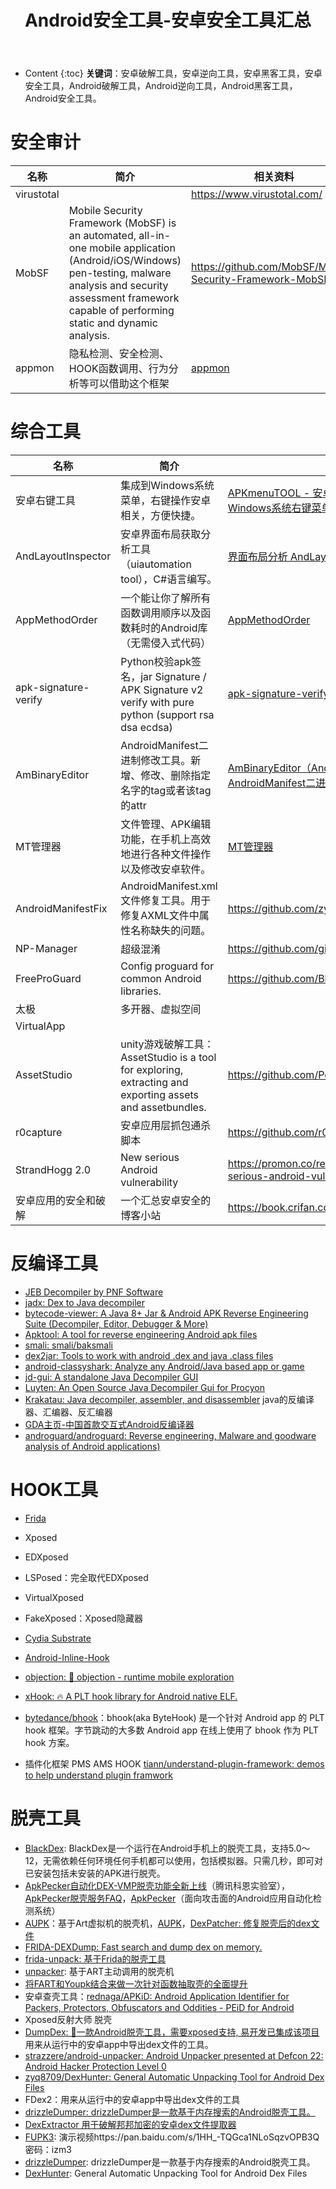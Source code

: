 ﻿---
layout:		post
category:	"sec"
title:		"Android安全工具-安卓安全工具汇总"
tags:		[android]
---
- Content
{:toc}
**关键词**：安卓破解工具，安卓逆向工具，安卓黑客工具，安卓安全工具，Android破解工具，Android逆向工具，Android黑客工具，Android安全工具。



# 安全审计

| 名称       | 简介                                                         | 相关资料                                                 |
| ---------- | ------------------------------------------------------------ | -------------------------------------------------------- |
| virustotal |                                                              | https://www.virustotal.com/                              |
| MobSF      | Mobile Security Framework (MobSF) is an automated, all-in-one mobile application (Android/iOS/Windows) pen-testing, malware analysis and security assessment framework capable of performing static and dynamic analysis. | https://github.com/MobSF/Mobile-Security-Framework-MobSF |
| appmon     | 隐私检测、安全检测、HOOK函数调用、行为分析等可以借助这个框架 | [appmon](https://github.com/dpnishant/appmon)            |



# 综合工具

| 名称                 | 简介                                                         | 相关资料                                                     |
| -------------------- | ------------------------------------------------------------ | ------------------------------------------------------------ |
| 安卓右键工具         | 集成到Windows系统菜单，右键操作安卓相关，方便快捷。          | [APKmenuTOOL - 安卓右键工具](https://github.com/bigsinger/APKmenuTOOL)、[CustomContextMenu: 自定义Windows系统右键菜单工具](https://github.com/bigsinger/CustomContextMenu) |
| AndLayoutInspector   | 安卓界面布局获取分析工具（uiautomation tool），C#语言编写。  | [界面布局分析 AndLayoutInspector](https://github.com/inckie/AndLayoutInspector) |
| AppMethodOrder       | 一个能让你了解所有函数调用顺序以及函数耗时的Android库（无需侵入式代码） | [AppMethodOrder](https://github.com/zjw-swun/AppMethodOrder) |
| apk-signature-verify | Python校验apk签名，jar Signature / APK Signature v2 verify with pure python (support rsa dsa ecdsa) | [apk-signature-verify](https://github.com/shuxin/apk-signature-verify) |
| AmBinaryEditor       | AndroidManifest二进制修改工具。新增、修改、删除指定名字的tag或者该tag的attr | [AmBinaryEditor（AndroidManifest二进制修改工具介绍）](http://ele7enxxh.com/AndroidManifest-Binary-Editor.html)、[AndroidManifest二进制文件格式分析](https://bbs.pediy.com/thread-194206.htm) |
| MT管理器             | 文件管理、APK编辑功能，在手机上高效地进行各种文件操作以及修改安卓软件。 | [MT管理器](http://binmt.cc)                                  |
| AndroidManifestFix   | AndroidManifest.xml文件修复工具。用于修复AXML文件中属性名称缺失的问题。 | https://github.com/zylc369/AndroidManifestFix                |
| NP-Manager           | 超级混淆                                                     | https://github.com/githubXiaowangzi/NP-Manager               |
| FreeProGuard         | Config proguard for common Android libraries.                | https://github.com/Blankj/FreeProGuard                       |
| 太极                 | 多开器、虚拟空间                                             |                                                              |
| VirtualApp           |                                                              |                                                              |
| AssetStudio          | unity游戏破解工具：AssetStudio is a tool for exploring, extracting and exporting assets and assetbundles. | https://github.com/Perfare/AssetStudio                       |
| r0capture            | 安卓应用层抓包通杀脚本                                       | https://github.com/r0ysue/r0capture                          |
| StrandHogg 2.0       | New serious Android vulnerability                            | https://promon.co/resources/downloads/strandhogg-2-0-new-serious-android-vulnerability/ |
| 安卓应用的安全和破解 | 一个汇总安卓安全的博客小站                                   | https://book.crifan.com/books/android_app_security_crack/website/ |



# 反编译工具

- [JEB Decompiler by PNF Software](https://www.pnfsoftware.com/)
- [jadx: Dex to Java decompiler](https://github.com/skylot/jadx)
- [bytecode-viewer: A Java 8+ Jar & Android APK Reverse Engineering Suite (Decompiler, Editor, Debugger & More)](https://github.com/Konloch/bytecode-viewer)
- [Apktool: A tool for reverse engineering Android apk files](https://github.com/iBotPeaches/Apktool)
- [smali: smali/baksmali](https://github.com/JesusFreke/smali)
- [dex2jar: Tools to work with android .dex and java .class files](https://github.com/pxb1988/dex2jar)
- [android-classyshark: Analyze any Android/Java based app or game](https://github.com/google/android-classyshark)
- [jd-gui: A standalone Java Decompiler GUI](https://github.com/java-decompiler/jd-gui)
- [Luyten: An Open Source Java Decompiler Gui for Procyon](https://github.com/deathmarine/Luyten)
- [Krakatau: Java decompiler, assembler, and disassembler](https://github.com/Storyyeller/Krakatau) java的反编译器、汇编器、反汇编器
- [GDA主页-中国首款交互式Android反编译器](http://www.gda.wiki:9090/)
- [androguard/androguard: Reverse engineering, Malware and goodware analysis of Android applications)](https://github.com/androguard/androguard)



# HOOK工具

- [Frida](https://github.com/frida/)

- Xposed

- EDXposed

- LSPosed：完全取代EDXposed

- VirtualXposed

- FakeXposed：Xposed隐藏器

- [Cydia Substrate](http://www.cydiasubstrate.com/)

- [Android-Inline-Hook](https://github.com/ele7enxxh/Android-Inline-Hook)

- [objection: 📱 objection - runtime mobile exploration](https://github.com/sensepost/objection)

- [xHook: 🔥 A PLT hook library for Android native ELF.](https://github.com/iqiyi/xhook)

- [bytedance/bhook](https://github.com/bytedance/bhook)：bhook(aka ByteHook) 是一个针对 Android app 的 PLT hook 框架。字节跳动的大多数 Android app 在线上使用了 bhook 作为 PLT hook 方案。

- 插件化框架 PMS AMS HOOK [tiann/understand-plugin-framework: demos to help understand plugin framwork](https://github.com/tiann/understand-plugin-framework)

  

# 脱壳工具

- [BlackDex](https://github.com/CodingGay/BlackDex): BlackDex是一个运行在Android手机上的脱壳工具，支持5.0～12，无需依赖任何环境任何手机都可以使用，包括模拟器。只需几秒，即可对已安装包括未安装的APK进行脱壳。
- [ApkPecker自动化DEX-VMP脱壳功能全新上线](https://mp.weixin.qq.com/s/ppnvwwd9k6hP_xK364ydfg)（腾讯科恩实验室），[ApkPecker脱壳服务FAQ](https://docs.qq.com/doc/DRmVBbWtHcmNPYWxO)，[ApkPecker](https://apkpecker.qq.com/)（面向攻击面的Android应用自动化检测系统）
- [AUPK](https://bbs.pediy.com/thread-266716.htm)：基于Art虚拟机的脱壳机，[AUPK](https://github.com/FeJQ/AUPK)，[DexPatcher: 修复脱壳后的dex文件](https://github.com/FeJQ/DexPatcher)
- [FRIDA-DEXDump: Fast search and dump dex on memory.](https://github.com/hluwa/FRIDA-DEXDump)
- [frida-unpack: 基于Frida的脱壳工具](https://github.com/dstmath/frida-unpack)
- [unpacker](https://github.com/youlor/unpacker): 基于ART主动调用的脱壳机
- [将FART和Youpk结合来做一次针对函数抽取壳的全面提升](https://bbs.pediy.com/thread-260052.htm)
- 安卓查壳工具：[rednaga/APKiD: Android Application Identifier for Packers, Protectors, Obfuscators and Oddities - PEiD for Android](https://github.com/rednaga/APKiD)
- Xposed反射大师 脱壳
- [DumpDex: 💯一款Android脱壳工具，需要xposed支持, 易开发已集成该项目](https://github.com/WrBug/dumpDex)  用来从运行中的安卓app中导出dex文件的工具。
- [strazzere/android-unpacker: Android Unpacker presented at Defcon 22: Android Hacker Protection Level 0](https://github.com/strazzere/android-unpacker)
- [zyq8709/DexHunter: General Automatic Unpacking Tool for Android Dex Files](https://github.com/zyq8709/DexHunter)
- FDex2：用来从运行中的安卓app中导出dex文件的工具
- [drizzleDumper: drizzleDumper是一款基于内存搜索的Android脱壳工具。](https://github.com/DrizzleRisk/drizzleDumper)
- [DexExtractor 用于破解邦邦加密的安卓dex文件提取器](https://github.com/lambdalang/DexExtractor)
- [FUPK3](https://github.com/F8LEFT/FUPK3): 演示视频https://pan.baidu.com/s/1HH_-TQGca1NLoSqzvOPB3Q 密码：izm3
- [drizzleDumper](https://github.com/DrizzleRisk/drizzleDumper#drizzledumper): drizzleDumper是一款基于内存搜索的Android脱壳工具。
- [DexHunter](https://github.com/zyq8709/DexHunter): General Automatic Unpacking Tool for Android Dex Files
